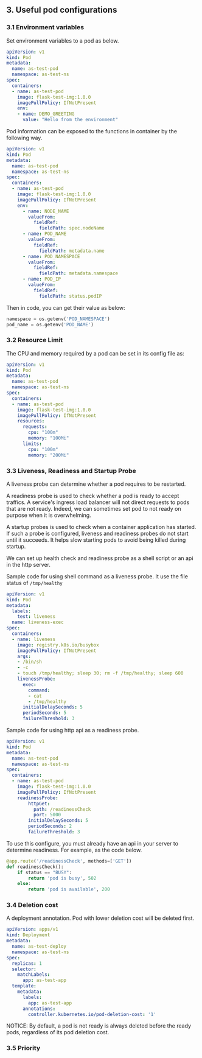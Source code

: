 ## 3. Useful pod configurations

### 3.1 Environment variables

Set environment variables to a pod as below.

```yaml
apiVersion: v1
kind: Pod
metadata:
  name: as-test-pod
  namespace: as-test-ns
spec:
  containers:
  - name: as-test-pod
    image: flask-test-img:1.0.0
    imagePullPolicy: IfNotPresent
    env:
    - name: DEMO_GREETING
      value: "Hello from the environment"
```

Pod information can be exposed to the functions in container by the following way.

```yaml
apiVersion: v1
kind: Pod
metadata:
  name: as-test-pod
  namespace: as-test-ns
spec:
  containers:
  - name: as-test-pod
    image: flask-test-img:1.0.0
    imagePullPolicy: IfNotPresent
    env:
      - name: NODE_NAME
        valueFrom:
          fieldRef:
            fieldPath: spec.nodeName
      - name: POD_NAME
        valueFrom:
          fieldRef:
            fieldPath: metadata.name
      - name: POD_NAMESPACE
        valueFrom:
          fieldRef:
            fieldPath: metadata.namespace
      - name: POD_IP
        valueFrom:
          fieldRef:
            fieldPath: status.podIP
```

Then in code, you can get their value as below:

```python
namespace = os.getenv('POD_NAMESPACE')
pod_name = os.getenv('POD_NAME')
```

### 3.2 Resource Limit

The CPU and memory required by a pod can be set in its config file as:

```yaml
apiVersion: v1
kind: Pod
metadata:
  name: as-test-pod
  namespace: as-test-ns
spec:
  containers:
  - name: as-test-pod
    image: flask-test-img:1.0.0
    imagePullPolicy: IfNotPresent
    resources:
      requests:
        cpu: "100m"
        memory: "100Mi"
      limits:
        cpu: "100m"
        memory: "200Mi"
```

### 3.3 Liveness, Readiness and Startup Probe

A liveness probe can determine whether a pod requires to be restarted.

A readiness probe is used to check whether a pod is ready to accept traffics. A service's ingress load balancer will not direct requests to pods that are not ready. Indeed, we can sometimes set pod to not ready on purpose when it is overwhelming.

A startup probes is used to check when a container application has started. If such a probe is configured, liveness and readiness probes do not start until it succeeds. It helps slow starting pods to avoid being killed during startup.

We can set up health check and readiness probe as a shell script or an api in the http server. 

Sample code for using shell command as a liveness probe. It use the file status of `/tmp/healthy`

```yaml
apiVersion: v1
kind: Pod
metadata:
  labels:
    test: liveness
  name: liveness-exec
spec:
  containers:
  - name: liveness
    image: registry.k8s.io/busybox
    imagePullPolicy: IfNotPresent
    args:
    - /bin/sh
    - -c
    - touch /tmp/healthy; sleep 30; rm -f /tmp/healthy; sleep 600
    livenessProbe:
      exec:
        command:
        - cat
        - /tmp/healthy
      initialDelaySeconds: 5
      periodSeconds: 5
      failureThreshold: 3
```

Sample code for using http api as a readiness probe.

```yaml
apiVersion: v1
kind: Pod
metadata:
  name: as-test-pod
  namespace: as-test-ns
spec:
  containers:
  - name: as-test-pod
    image: flask-test-img:1.0.0
    imagePullPolicy: IfNotPresent
    readinessProbe:
        httpGet:
          path: /readinessCheck
          port: 5000
        initialDelaySeconds: 5
        periodSeconds: 2
        failureThreshold: 3
```

To use this configure, you must already have an api in your server to determine readiness. For example, as the code below.

```python
@app.route('/readinessCheck', methods=['GET'])
def readinessCheck():
    if status == "BUSY":
        return 'pod is busy', 502
    else:
        return 'pod is available', 200
```

### 3.4 Deletion cost

A deployment annotation. Pod with lower deletion cost will be deleted first.

```yaml
apiVersion: apps/v1
kind: Deployment
metadata:
  name: as-test-deploy
  namespace: as-test-ns
spec:
  replicas: 1
  selector:
    matchLabels:
      app: as-test-app
  template:
    metadata:
      labels:
        app: as-test-app
      annotations:
        controller.kubernetes.io/pod-deletion-cost: '1'
```

NOTICE: By default, a pod is not ready is always deleted before the ready pods, regardless of its pod deletion cost.

### 3.5 Priority